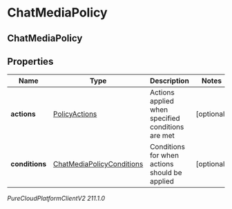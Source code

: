 # ChatMediaPolicy

## ChatMediaPolicy

## Properties

|Name | Type | Description | Notes|
|------------ | ------------- | ------------- | -------------|
| **actions** | [PolicyActions](PolicyActions) | Actions applied when specified conditions are met | [optional] |
| **conditions** | [ChatMediaPolicyConditions](ChatMediaPolicyConditions) | Conditions for when actions should be applied | [optional] |



_PureCloudPlatformClientV2 211.1.0_
